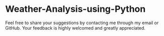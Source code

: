 # Weather-Analysis-using-Python

Feel free to share your suggestions by contacting me through my email or GitHub. Your feedback is highly welcomed and greatly appreciated.
